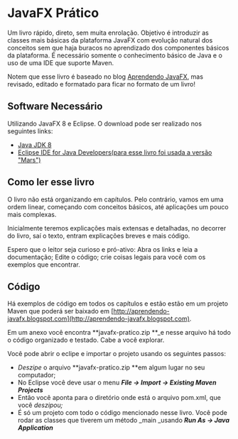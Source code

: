 # JavaFX Prático

Um livro rápido, direto, sem muita enrolação. Objetivo é introduzir as classes mais básicas da plataforma JavaFX com evolução natural dos conceitos sem que haja buracos no aprendizado dos componentes básicos da plataforma. É necessário somente o conhecimento básico de Java e o uso de uma IDE que suporte Maven.

Notem que esse livro é baseado no blog [Aprendendo JavaFX](http://aprendendo-javafx.blogspot.com.br/), mas revisado, editado e formatado para ficar no formato de um livro!

## Software Necessário

Utilizando JavaFX 8 e Eclipse. O download pode ser realizado nos seguintes links:

* [Java JDK 8](http://www.oracle.com/technetwork/pt/java/javase/downloads/jdk8-downloads-2133151.html)
* [Eclipse IDE for Java Developers\(para esse livro foi usada a versão "Mars"\)](http://www.eclipse.org/downloads/packages/eclipse-ide-java-developers/mars1)

## Como ler esse livro

O livro não está organizando em capítulos. Pelo contrário, vamos em uma ordem linear, começando com conceitos básicos, até aplicações um pouco mais complexas.

Inicialmente teremos explicações mais extensas e detalhadas, no decorrer do livro, saí o texto, entram explicações breves e mais código.

Espero que o leitor seja curioso e pró-ativo: Abra os links e leia a documentação;  Edite o código; crie coisas legais para você com os exemplos que encontrar.

## Código

Há exemplos de código em todos os capítulos e estão estão em um projeto Maven que poderá ser baixado em [http://aprendendo-javafx.blogspot.com](http://aprendendo-javafx.blogspot.com).

Em um anexo você encontra **javafx-pratico.zip **\_e nesse arquivo há todo o código organizado e testado. Cabe a você explorar.

Você pode abrir o eclipe e importar o projeto usando os seguintes passos:

* _Deszipe_ o arquivo  **javafx-pratico.zip **em algum lugar no seu computador;
* No Eclipse você deve usar o menu _**File -&gt; Import -&gt; Existing Maven Projects**_
* Então você aponta para o diretório onde está o arquivo pom.xml, que você _deszipou;_
* É só um projeto com todo o código mencionado nesse livro. Você pode rodar as classes que tiverem um método _main _usando _**Run As -&gt; Java Application**_



